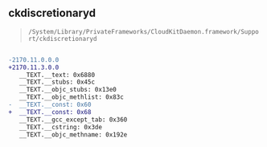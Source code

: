 ## ckdiscretionaryd

> `/System/Library/PrivateFrameworks/CloudKitDaemon.framework/Support/ckdiscretionaryd`

```diff

-2170.11.0.0.0
+2170.11.3.0.0
   __TEXT.__text: 0x6880
   __TEXT.__stubs: 0x45c
   __TEXT.__objc_stubs: 0x13e0
   __TEXT.__objc_methlist: 0x83c
-  __TEXT.__const: 0x60
+  __TEXT.__const: 0x68
   __TEXT.__gcc_except_tab: 0x360
   __TEXT.__cstring: 0x3de
   __TEXT.__objc_methname: 0x192e

```
